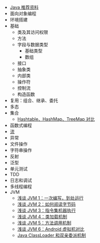 
- [Java 推荐资料](./Java%20推荐资料.md)
- 面向对象编程
- 环境搭建
- 基础
  - 类及其访问权限
  - 方法
  - 字段与数据类型
    - 基础类型
    - 数组
  - 接口
  - 抽象类
  - 内部类
  - 操作符
  - 控制流
  - 构造函数
- 复用：组合、继承、委托
- 多态
- 集合
  - [Hashtable、HashMap、TreeMap 对比](./Hashtable、HashMap、TreeMap%20对比.md)
- 函数式编程
- [流](./Java%20Stream.md)
- 异常
- 文件操作
- 字符串操作
- 反射
- 泛型
- 单元测试
- TDD
- 日志和调试
- 多线程编程
- JVM
  - [浅谈 JVM 1：一次编写，到处运行](./浅谈%20JVM%201：一次编写，到处运行.md)
  - [浅谈 JVM 2：如何阅读字节码](./浅谈%20JVM%202：如何阅读字节码.md)
  - [浅谈 JVM 3：指令集机器执行](./浅谈%20JVM%203：指令集及其执行.md)
  - [浅谈 JVM 4：类加载机制](./浅谈%20JVM%204：类加载机制.md)
  - [浅谈 JVM 5：方法调用机制](./浅谈%20JVM%205：方法调用机制.md)
  - [浅谈 JVM 6：Android 虚拟机对比](./浅谈%20JVM%206：Android%20虚拟机对比.md)
  - [Java ClassLoader 和双亲委派机制](./Java%20ClassLoader%20和双亲委派机制.md)
